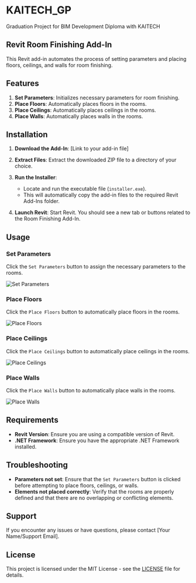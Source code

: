 # KAITECH_GP

Graduation Project for BIM Development Diploma with KAITECH

## Revit Room Finishing Add-In

This Revit add-in automates the process of setting parameters and placing floors, ceilings, and walls for room finishing.

## Features

1. **Set Parameters**: Initializes necessary parameters for room finishing.
2. **Place Floors**: Automatically places floors in the rooms.
3. **Place Ceilings**: Automatically places ceilings in the rooms.
4. **Place Walls**: Automatically places walls in the rooms.

## Installation

1. **Download the Add-In**: [Link to your add-in file]

2. **Extract Files**: Extract the downloaded ZIP file to a directory of your choice.

3. **Run the Installer**:
   - Locate and run the executable file (`installer.exe`).
   - This will automatically copy the add-in files to the required Revit Add-Ins folder.

4. **Launch Revit**: Start Revit. You should see a new tab or buttons related to the Room Finishing Add-In.

## Usage

### Set Parameters

Click the `Set Parameters` button to assign the necessary parameters to the rooms.

![Set Parameters](images/set_parameters.png)

### Place Floors

Click the `Place Floors` button to automatically place floors in the rooms.

![Place Floors](images/place_floors.png)

### Place Ceilings

Click the `Place Ceilings` button to automatically place ceilings in the rooms.

![Place Ceilings](images/place_ceilings.png)

### Place Walls

Click the `Place Walls` button to automatically place walls in the rooms.

![Place Walls](images/place_walls.png)

## Requirements

- **Revit Version**: Ensure you are using a compatible version of Revit.
- **.NET Framework**: Ensure you have the appropriate .NET Framework installed.

## Troubleshooting

- **Parameters not set**: Ensure that the `Set Parameters` button is clicked before attempting to place floors, ceilings, or walls.
- **Elements not placed correctly**: Verify that the rooms are properly defined and that there are no overlapping or conflicting elements.

## Support

If you encounter any issues or have questions, please contact [Your Name/Support Email].

## License

This project is licensed under the MIT License - see the [LICENSE](LICENSE) file for details.
